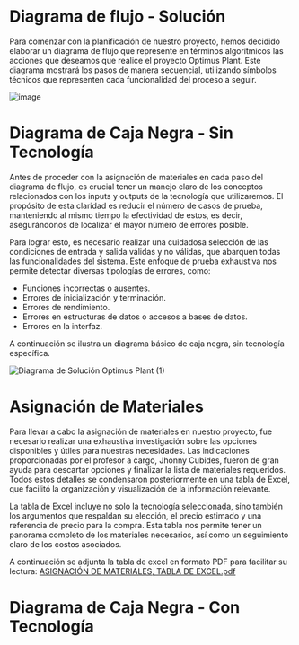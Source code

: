 # Diagrama de flujo - Solución

Para comenzar con la planificación de nuestro proyecto, hemos decidido elaborar un diagrama de flujo que represente en términos algorítmicos las acciones que deseamos que realice el proyecto Optimus Plant. Este diagrama mostrará los pasos de manera secuencial, utilizando símbolos técnicos que representen cada funcionalidad del proceso a seguir.

![image](https://github.com/JU4NR0D/Optimus-Plant/assets/136518038/fad50dc2-0bf3-4ac4-99f5-3a33277b570b)

# Diagrama de Caja Negra - Sin Tecnología

Antes de proceder con la asignación de materiales en cada paso del diagrama de flujo, es crucial tener un manejo claro de los conceptos relacionados con los inputs y outputs de la tecnología que utilizaremos. El propósito de esta claridad es reducir el número de casos de prueba, manteniendo al mismo tiempo la efectividad de estos, es decir, asegurándonos de localizar el mayor número de errores posible.

Para lograr esto, es necesario realizar una cuidadosa selección de las condiciones de entrada y salida válidas y no válidas, que abarquen todas las funcionalidades del sistema. Este enfoque de prueba exhaustiva nos permite detectar diversas tipologías de errores, como:

- Funciones incorrectas o ausentes.
- Errores de inicialización y terminación.
- Errores de rendimiento.
- Errores en estructuras de datos o accesos a bases de datos.
- Errores en la interfaz.

A continuación se ilustra un diagrama básico de caja negra, sin tecnología específica.

![Diagrama de Solución Optimus Plant (1)](https://github.com/JU4NR0D/Optimus-Plant/assets/136518038/849f92d5-190a-423e-bf5c-c13ea2a12edf)

# Asignación de Materiales

Para llevar a cabo la asignación de materiales en nuestro proyecto, fue necesario realizar una exhaustiva investigación sobre las opciones disponibles y útiles para nuestras necesidades. Las indicaciones proporcionadas por el profesor a cargo, Jhonny Cubides, fueron de gran ayuda para descartar opciones y finalizar la lista de materiales requeridos. Todos estos detalles se condensaron posteriormente en una tabla de Excel, que facilitó la organización y visualización de la información relevante.

La tabla de Excel incluye no solo la tecnología seleccionada, sino también los argumentos que respaldan su elección, el precio estimado y una referencia de precio para la compra. Esta tabla nos permite tener un panorama completo de los materiales necesarios, así como un seguimiento claro de los costos asociados.

A continuación se adjunta la tabla de excel en formato PDF para facilitar su lectura: [ASIGNACIÓN DE MATERIALES, TABLA DE EXCEL.pdf](https://github.com/JU4NR0D/Optimus-Plant/files/11843883/ASIGNACION.DE.MATERIALES.TABLA.DE.EXCEL.pdf)


# Diagrama de Caja Negra - Con Tecnología


